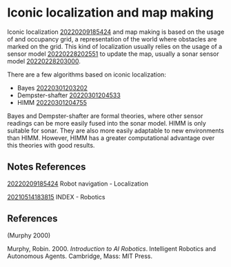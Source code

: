 ---
---
# Iconic localization and map making

Iconic localization [20220209185424](/notes/20220209185424) and map making is based on
the usage of and occupancy grid, a representation of the world where
obstacles are marked on the grid. This kind of localization usually
relies on the usage of a sensor model [20220228202551](/notes/20220228202551) to update
the map, usually a sonar sensor model [20220228203000](/notes/20220228203000).

There are a few algorithms based on iconic localization:

-   Bayes [20220301203202](/notes/20220301203202)
-   Dempster-shafter [20220301204533](/notes/20220301204533)
-   HIMM [20220301204755](/notes/20220301204755)

Bayes and Dempster-shafter are formal theories, where other sensor
readings can be more easily fused into the sonar model. HIMM is only
suitable for sonar. They are also more easily adaptable to new
environments than HIMM. However, HIMM has a greater computational
advantage over this theories with good results.

## Notes References

[20220209185424](/notes/20220209185424) Robot navigation - Localization

[20210514183815](/notes/20210514183815) INDEX - Robotics

## References

(Murphy 2000)

Murphy, Robin. 2000. *Introduction to AI Robotics*. Intelligent Robotics
and Autonomous Agents. Cambridge, Mass: MIT Press.
